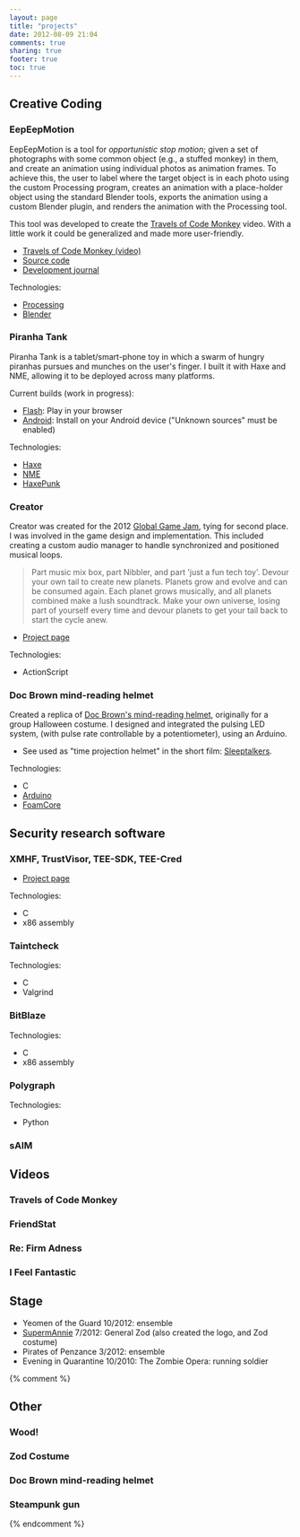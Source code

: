 ```yaml
---
layout: page
title: "projects"
date: 2012-08-09 21:04
comments: true
sharing: true
footer: true
toc: true
---
```


<div class="entry-content" markdown="1">

## Creative Coding

### EepEepMotion

EepEepMotion is a tool for *opportunistic stop motion*; given a set of
photographs with some common object (e.g., a stuffed monkey) in them,
and create an animation using individual photos as animation
frames. To achieve this, the user to label where the target object is
in each photo using the custom Processing program, creates an
animation with a place-holder object using the standard Blender tools,
exports the animation using a custom Blender plugin, and renders the
animation with the Processing tool.

This tool was developed to create the
[Travels of Code Monkey](#travels-of-code-monkey) video. With a little
work it could be generalized and made more user-friendly.

 * [Travels of Code Monkey (video)](http://www.youtube.com/watch?v=qhV4mSn1jrY)
 * [Source code](https://github.com/sporksmith/EepEepMotion)
 * [Development journal](http://sporksmith.wordpress.com/travels-of-code-monkey/)

Technologies:

 * [Processing](http://processing.org/)
 * [Blender](http://www.blender.org/)

### Piranha Tank

Piranha Tank is a tablet/smart-phone toy in which a swarm of hungry
piranhas pursues and munches on the user's finger. I built it with
Haxe and NME, allowing it to be deployed across many platforms.

Current builds (work in progress):

 * [Flash](piranha-tank/piranha-tank.swf): Play in your browser
 * [Android](piranha-tank/piranha-tank-debug.apk): Install on your
   Android device ("Unknown sources" must be enabled)

Technologies:

 * [Haxe](http://haxe.org/)
 * [NME](http://www.haxenme.org/)
 * [HaxePunk](http://haxepunk.com/)

### Creator

Creator was created for the 2012
[Global Game Jam](http://globalgamejam.org/), tying for second
place. I was involved in the game design and implementation. This
included creating a custom audio manager to handle synchronized and
positioned musical loops.

> Part music mix box, part Nibbler, and part 'just a fun tech
> toy'. Devour your own tail to create new planets. Planets grow and
> evolve and can be consumed again. Each planet grows musically, and
> all planets combined make a lush soundtrack. Make your own universe,
> losing part of yourself every time and devour planets to get your
> tail back to start the cycle anew.

 * [Project page](http://globalgamejam.org/2012/creator/)

Technologies:

 * ActionScript

### Doc Brown mind-reading helmet

Created a replica of
[Doc Brown's mind-reading helmet](images/doc-brown-thinking-cap-back-to-the-future.jpg),
originally for a group Halloween costume. I designed and integrated
the pulsing LED system, (with pulse rate controllable by a
potentiometer), using an Arduino.

* See used as "time projection helmet" in the short film: [Sleeptalkers](http://www.youtube.com/watch?v=1FhZdwLL6iI&t=1m).

Technologies:

 * C
 * [Arduino](http://www.arduino.cc/)
 * [FoamCore](http://en.wikipedia.org/wiki/Foamcore)

## Security research software

### XMHF, TrustVisor, TEE-SDK, TEE-Cred

* [Project page](http://xmhf.org)

Technologies:

 * C
 * x86 assembly

 
### Taintcheck

Technologies:

 * C
 * Valgrind

 
### BitBlaze

Technologies:

 * C
 * x86 assembly

### Polygraph

Technologies:

 * Python

### sAIM

## Videos

### Travels of Code Monkey
### FriendStat
### Re: Firm Adness
### I Feel Fantastic

## Stage

* Yeomen of the Guard 10/2012: ensemble
* [SupermAnnie](https://www.facebook.com/events/409836555719502/) 7/2012: General Zod (also created the logo, and Zod costume)
* Pirates of Penzance 3/2012: ensemble
* Evening in Quarantine 10/2010: The Zombie Opera: running soldier

{% comment %}
## Other

### Wood!
### Zod Costume
### Doc Brown mind-reading helmet
### Steampunk gun
{% endcomment %}

</div>
